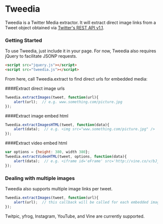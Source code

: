Tweedia
========

Tweedia is a Twitter Media extractor.  It will extract direct image links from a Tweet object obtained via [Twitter's REST API v1.1](https://dev.twitter.com/docs/api/1.1).

### Getting Started

To use Tweedia, just include it in your page. For now, Tweedia also requires jQuery to facilitate JSONP requests.

```html
<script src="jquery.js"></script>
<script src="tweedia.js"></script>
```

From here, call Tweedia.extract to find direct urls for embedded media:

####Extract direct image urls
```javascript
Tweedia.extractImages(tweet, function(url){
	alert(url);  // e.g. www.something.com/picture.jpg
});
```

####Extract image embed html
```javascript
Tweedia.extractImagesHTML(tweet, function(data){
	alert(data);  // e.g. <img src="www.something.com/picture.jpg" />
});
```

####Extract video embed html
```javascript
var options = {height: 380, width 380};
Tweedia.extractVideoHTML(tweet, options, function(data){
	alert(data);  // e.g. <iframe id='eFrame' src='http://vine.co/v/bJjdTLBnwx1/card' width='380' height='380' frameborder='0'></iframe>
});
```

### Dealing with multiple images

Tweedia also supports multiple image links per tweet.

```javascript
Tweedia.extractImages(tweet, function(url){
	alert(url);  // this callback will be called for each embedded image link
});
```

Twitpic, yfrog, Instagram, YouTube, and Vine are currently supported.